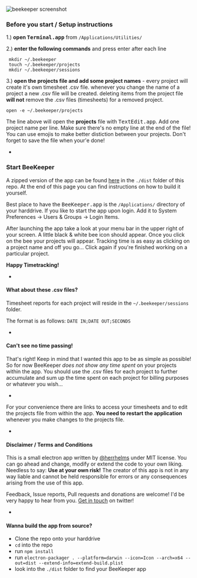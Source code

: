 ![beekeeper screenshot](https://www.dropbox.com/s/bosdjlackt385vz/beekeeper_screenshot.jpg?raw=1)

### Before you start / Setup instructions

1.) **open <kbd>Terminal.app</kbd>** from `/Applications/Utilities/`

2.) **enter the following commands** and press enter after each line

```
 mkdir ~/.beekeeper
 touch ~/.beekeeper/projects
 mkdir ~/.beekeeper/sessions
```

3.) **open the projects file and add some project names** - every project will create it's own timesheet .csv file. whenever you change the name of a project a new .csv file will be created.
deleting items from the project file __will not__ remove the .csv files (timesheets) for a removed project.

```
open -e ~/.beekeeper/projects
```

The line above will open the __projects__ file with <kbd>TextEdit.app</kbd>. Add one project name per line. Make sure there's no empty line at the end of the file! You can use emojis to make better distiction between your projects. Don't forget to save the file when your\'e done!

-

### Start BeeKeeper

A zipped version of the app can be found [here](https://github.com/herrhelms/beekeeper/blob/master/dist/BeeKeeper.zip) in the `./dist` folder of this repo. At the end of this page you can find instructions on how to build it yourself.

Best place to have the <kbd>BeeKeeper.app</kbd> is the `/Applications/` directory of your harddrive. If you like to start the app upon login. Add it to System Preferences -> Users & Groups -> Login Items.

After launching the app take a look at your menu bar in the upper right of your screen. A little black & white bee icon should appear. Once you click on the bee your projects will appear. Tracking time is as easy as clicking on a project name and off you go... Click again if you're finished working on a particular project.

**Happy Timetracking!**

-

#### What about these .csv files?
Timesheet reports for each project will reside in the `~/.beekeeper/sessions` folder.

The format is as follows:
`DATE IN;DATE OUT;SECONDS`

-

#### Can't see no time passing!
That's right! Keep in mind that I wanted this app to be as simple as possible! So for now BeeKeeper *does not show any time spent* on your projects within the app. You should use the .csv files for each project to further accumulate and sum up the time spent on each project for billing purposes or whatever you wish...

-

For your convenience there are links to access your timesheets and to edit the projects file from within the app. **You need to restart the application** whenever you make changes to the projects file.

-

#### Disclaimer / Terms and Conditions

This is a small electron app written by [@herrhelms](http://github.com/herrhelms) under MIT license. You can go ahead and change, modify or extend the code to your own liking.
Needless to say: **Use at your own risk!** The creator of this app is not in any way liable and cannot be held responsible for errors or any consequences arising from the use of this app.

Feedback, Issue reports, Pull requests and donations are welcome!
I'd be very happy to hear from you. [Get in touch](https://twitter.com/herrhelms) on twitter!

-

#### Wanna build the app from source?
 - Clone the repo onto your harddrive
 - `cd` into the repo
 - run `npm install`
 - run `electron-packager . --platform=darwin --icon=Icon --arch=x64 --out=dist --extend-info=extend-build.plist`
 - look into the `./dist` folder to find your BeeKeeper app
